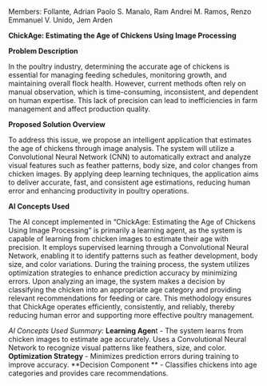 Members:
Follante, Adrian Paolo S.
Manalo, Ram Andrei M.
Ramos, Renzo Emmanuel V.
Unido, Jem Arden 

**ChickAge: Estimating the Age of Chickens Using Image Processing**


**Problem Description**

In the poultry industry, determining the accurate age of chickens is essential for managing feeding schedules, monitoring growth, and maintaining overall flock health. However, current methods often rely on manual observation, which is time-consuming, inconsistent, and dependent on human expertise. This lack of precision can lead to inefficiencies in farm management and affect production quality.

**Proposed Solution Overview**

To address this issue, we propose an intelligent application that estimates the age of chickens through image analysis. The system will utilize a Convolutional Neural Network (CNN) to automatically extract and analyze visual features such as feather patterns, body size, and color changes from chicken images. By applying deep learning techniques, the application aims to deliver accurate, fast, and consistent age estimations, reducing human error and enhancing productivity in poultry operations.

**AI Concepts Used**

The AI concept implemented in “ChickAge: Estimating the Age of Chickens Using Image Processing”  is primarily a learning agent, as the system is capable of learning from chicken images to estimate their age with precision. It employs supervised learning through a Convolutional Neural Network, enabling it to identify patterns such as feather development, body size, and color variations. During the training process, the system utilizes optimization strategies to enhance prediction accuracy by minimizing errors. Upon analyzing an image, the system makes a decision by classifying the chicken into an appropriate age category and providing relevant recommendations for feeding or care. This methodology ensures that ChickAge operates efficiently, consistently, and reliably, thereby reducing human error and supporting more effective poultry management.


_AI Concepts Used Summary:_
**Learning Agen**t - The system learns from chicken images to estimate age accurately. Uses a Convolutional Neural Network to recognize visual patterns like feathers, size, and color.
**Optimization Strategy**  - Minimizes prediction errors during training to improve accuracy.
**Decision Component ** - Classifies chickens into age categories and provides care recommendations.


